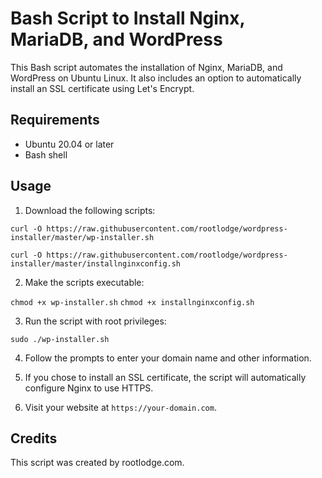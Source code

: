 # Bash Script to Install Nginx, MariaDB, and WordPress

This Bash script automates the installation of Nginx, MariaDB, and WordPress on Ubuntu Linux. It also includes an option to automatically install an SSL certificate using Let's Encrypt.

## Requirements

- Ubuntu 20.04 or later
- Bash shell

## Usage

1. Download the following scripts:

```curl -O https://raw.githubusercontent.com/rootlodge/wordpress-installer/master/wp-installer.sh```

```curl -O https://raw.githubusercontent.com/rootlodge/wordpress-installer/master/installnginxconfig.sh```


2. Make the scripts executable:

```chmod +x wp-installer.sh```
```chmod +x installnginxconfig.sh```

3. Run the script with root privileges:

```sudo ./wp-installer.sh```

4. Follow the prompts to enter your domain name and other information.

5. If you chose to install an SSL certificate, the script will automatically configure Nginx to use HTTPS.

6. Visit your website at `https://your-domain.com`.

## Credits

This script was created by rootlodge.com.
